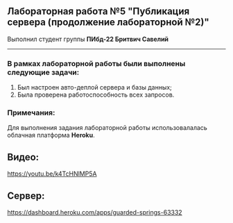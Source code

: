 ## Лабораторная работа №5 "Публикация сервера (продолжение лабораторной №2)"

Выполнил студент группы **ПИбд-22 Бритвич Савелий**

******

### В рамках лабораторной работы были выполнены следующие задачи:
1. Был настроен авто-деплой сервера и базы данных;
2. Была проверена работоспособность всех запросов.

### Примечания:
Для выполнения задания лабораторной работы использовалалась облачная платформа **Heroku**.


## Видео:
https://youtu.be/k4TcHNlMP5A

## Сервер:
https://dashboard.heroku.com/apps/guarded-springs-63332
